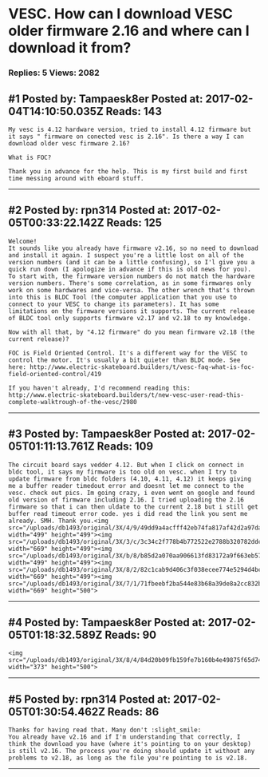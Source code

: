 # VESC. How can I download VESC older firmware 2.16 and where can I download it from?

### Replies: 5 Views: 2082

## \#1 Posted by: Tampaesk8er Posted at: 2017-02-04T14:10:50.035Z Reads: 143

```
My vesc is 4.12 hardware version, tried to install 4.12 firmware but it says " firmware on conected vesc is 2.16". Is there a way I can download older vesc firmware 2.16?

What is FOC? 

Thank you in advance for the help. This is my first build and first time messing around with eboard stuff.
```

---
## \#2 Posted by: rpn314 Posted at: 2017-02-05T00:33:22.142Z Reads: 125

```
Welcome!
It sounds like you already have firmware v2.16, so no need to download and install it again. I suspect you're a little lost on all of the version numbers (and it can be a little confusing), so I'l give you a quick run down (I apologize in advance if this is old news for you). To start with, the firmware version numbers do not match the hardware version numbers. There's some correlation, as in some firmwares only work on some hardwares and vice-versa. The other wrench that's thrown into this is BLDC Tool (the computer application that you use to connect to your VESC to change its parameters). It has some limitations on the firmware versions it supports. The current release of BLDC tool only supports firmware v2.17 and v2.18 to my knowledge.

Now with all that, by "4.12 firmware" do you mean firmware v2.18 (the current release)?

FOC is Field Oriented Control. It's a different way for the VESC to control the motor. It's usually a bit quieter than BLDC mode. See here: http://www.electric-skateboard.builders/t/vesc-faq-what-is-foc-field-oriented-control/419

If you haven't already, I'd recommend reading this: http://www.electric-skateboard.builders/t/new-vesc-user-read-this-complete-walktrough-of-the-vesc/2980
```

---
## \#3 Posted by: Tampaesk8er Posted at: 2017-02-05T01:11:13.761Z Reads: 109

```
The circuit board says vedder 4.12. But when I click on connect in bldc tool, it says my firmware is too old on vesc. when I try to update firmware from bldc folders (4.10, 4.11, 4.12) it keeps giving me a buffer reader timedout error and doesnt let me connect to the vesc. check out pics. Im going crazy, i even went on google and found old version of firmware including 2.16. I tried uploading the 2.16 firmware so that i can then uldate to the current 2.18 but i still get buffer read timeout error code. yes i did read the link you sent me already. SMH. Thank you.<img src="/uploads/db1493/original/3X/4/9/49dd9a4acfff42eb74fa817af42d2a97da91c775.jpeg" width="499" height="499"><img src="/uploads/db1493/original/3X/3/c/3c34c2f778b4b772522e2788b320782ddc784237.jpeg" width="669" height="499"><img src="/uploads/db1493/original/3X/b/8/b85d2a070aa906613fd83172a9f663eb572ea077.jpeg" width="499" height="499"><img src="/uploads/db1493/original/3X/8/2/82c1cab9d406c3f038ecee774e5294d4bc1356e1.jpeg" width="669" height="499"><img src="/uploads/db1493/original/3X/7/1/71fbeebf2ba544e83b68a39de8a2cc832bb3d401.jpeg" width="669" height="500">
```

---
## \#4 Posted by: Tampaesk8er Posted at: 2017-02-05T01:18:32.589Z Reads: 90

```
<img src="/uploads/db1493/original/3X/8/4/84d20b09fb159fe7b160b4e49875f65d7438618c.jpeg" width="373" height="500">
```

---
## \#5 Posted by: rpn314 Posted at: 2017-02-05T01:30:54.462Z Reads: 86

```
Thanks for having read that. Many don't :slight_smile:
You already have v2.16 and if I'm understanding that correctly, I think the download you have (where it's pointing to on your desktop) is still v2.16. The process you're doing should update it without any problems to v2.18, as long as the file you're pointing to is v2.18.
```

---
